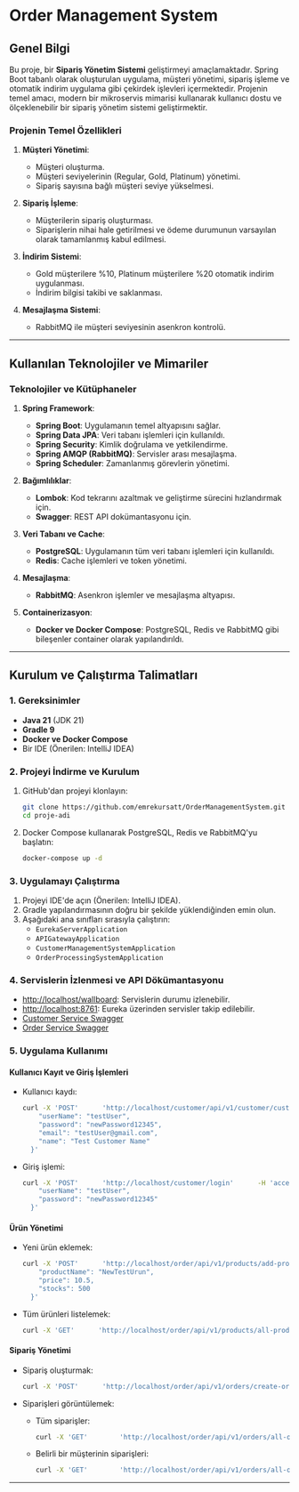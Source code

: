 
# Order Management System

## Genel Bilgi

Bu proje, bir **Sipariş Yönetim Sistemi** geliştirmeyi amaçlamaktadır. Spring Boot tabanlı olarak oluşturulan uygulama, müşteri yönetimi, sipariş işleme ve otomatik indirim uygulama gibi çekirdek işlevleri içermektedir. Projenin temel amacı, modern bir mikroservis mimarisi kullanarak kullanıcı dostu ve ölçeklenebilir bir sipariş yönetim sistemi geliştirmektir.

### Projenin Temel Özellikleri
1. **Müşteri Yönetimi**:
    - Müşteri oluşturma.
    - Müşteri seviyelerinin (Regular, Gold, Platinum) yönetimi.
    - Sipariş sayısına bağlı müşteri seviye yükselmesi.

2. **Sipariş İşleme**:
    - Müşterilerin sipariş oluşturması.
    - Siparişlerin nihai hale getirilmesi ve ödeme durumunun varsayılan olarak tamamlanmış kabul edilmesi.

3. **İndirim Sistemi**:
    - Gold müşterilere %10, Platinum müşterilere %20 otomatik indirim uygulanması.
    - İndirim bilgisi takibi ve saklanması.

4. **Mesajlaşma Sistemi**:
    - RabbitMQ ile müşteri seviyesinin asenkron kontrolü.

---

## Kullanılan Teknolojiler ve Mimariler

### Teknolojiler ve Kütüphaneler

1. **Spring Framework**:
    - **Spring Boot**: Uygulamanın temel altyapısını sağlar.
    - **Spring Data JPA**: Veri tabanı işlemleri için kullanıldı.
    - **Spring Security**: Kimlik doğrulama ve yetkilendirme.
    - **Spring AMQP (RabbitMQ)**: Servisler arası mesajlaşma.
    - **Spring Scheduler**: Zamanlanmış görevlerin yönetimi.

2. **Bağımlılıklar**:
    - **Lombok**: Kod tekrarını azaltmak ve geliştirme sürecini hızlandırmak için.
    - **Swagger**: REST API dokümantasyonu için.

3. **Veri Tabanı ve Cache**:
    - **PostgreSQL**: Uygulamanın tüm veri tabanı işlemleri için kullanıldı.
    - **Redis**: Cache işlemleri ve token yönetimi.

4. **Mesajlaşma**:
    - **RabbitMQ**: Asenkron işlemler ve mesajlaşma altyapısı.

5. **Containerizasyon**:
    - **Docker ve Docker Compose**: PostgreSQL, Redis ve RabbitMQ gibi bileşenler container olarak yapılandırıldı.

---

## Kurulum ve Çalıştırma Talimatları

### 1. Gereksinimler

- **Java 21** (JDK 21)
- **Gradle 9**
- **Docker ve Docker Compose**
- Bir IDE (Önerilen: IntelliJ IDEA)

### 2. Projeyi İndirme ve Kurulum

1. GitHub'dan projeyi klonlayın:
   ```bash
   git clone https://github.com/emrekursatt/OrderManagementSystem.git
   cd proje-adi
   ```

2. Docker Compose kullanarak PostgreSQL, Redis ve RabbitMQ'yu başlatın:
   ```bash
   docker-compose up -d
   ```

### 3. Uygulamayı Çalıştırma

1. Projeyi IDE'de açın (Önerilen: IntelliJ IDEA).
2. Gradle yapılandırmasının doğru bir şekilde yüklendiğinden emin olun.
3. Aşağıdaki ana sınıfları sırasıyla çalıştırın:
    - `EurekaServerApplication`
    - `APIGatewayApplication`
    - `CustomerManagementSystemApplication`
    - `OrderProcessingSystemApplication`

### 4. Servislerin İzlenmesi ve API Dökümantasyonu

- [http://localhost/wallboard](http://localhost/wallboard): Servislerin durumu izlenebilir.
- [http://localhost:8761](http://localhost:8761): Eureka üzerinden servisler takip edilebilir.
- [Customer Service Swagger](http://localhost/customer/swagger-ui/index.html#/)
- [Order Service Swagger](http://localhost/order/swagger-ui/index.html#/)

### 5. Uygulama Kullanımı

#### Kullanıcı Kayıt ve Giriş İşlemleri

- Kullanıcı kaydı:
   ```bash
   curl -X 'POST'      'http://localhost/customer/api/v1/customer/customer-register'      -H 'accept: */*'      -H 'Content-Type: application/json'      -d '{
       "userName": "testUser",
       "password": "newPassword12345",
       "email": "testUser@gmail.com",
       "name": "Test Customer Name"
     }'
   ```

- Giriş işlemi:
   ```bash
   curl -X 'POST'      'http://localhost/customer/login'      -H 'accept: */*'      -H 'Content-Type: application/json'      -d '{
       "userName": "testUser",
       "password": "newPassword12345"
     }'
   ```

#### Ürün Yönetimi

- Yeni ürün eklemek:
   ```bash
   curl -X 'POST'      'http://localhost/order/api/v1/products/add-product'      -H 'Authorization: Bearer TOKEN'      -H 'Content-Type: application/json'      -d '{
       "productName": "NewTestUrun",
       "price": 10.5,
       "stocks": 500
     }'
   ```

- Tüm ürünleri listelemek:
   ```bash
   curl -X 'GET'      'http://localhost/order/api/v1/products/all-product'      -H 'Authorization: Bearer TOKEN'
   ```

#### Sipariş Yönetimi

- Sipariş oluşturmak:
   ```bash
   curl -X 'POST'      'http://localhost/order/api/v1/orders/create-order?paymentMethod=CREDIT_CARD'      -H 'Authorization: Bearer TOKEN'
   ```

- Siparişleri görüntülemek:
    - Tüm siparişler:
      ```bash
      curl -X 'GET'        'http://localhost/order/api/v1/orders/all-order-products'        -H 'Authorization: Bearer TOKEN'
      ```

    - Belirli bir müşterinin siparişleri:
      ```bash
      curl -X 'GET'        'http://localhost/order/api/v1/orders/all-order-products/{customerEmail}?customerEmail=testUser%40gmail.com'        -H 'Authorization: Bearer TOKEN'
      ```

---

